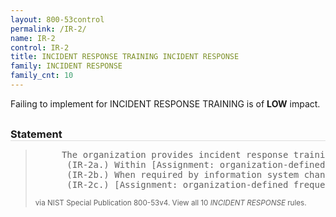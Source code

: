 ```yaml
---
layout: 800-53control
permalink: /IR-2/
name: IR-2
control: IR-2
title: INCIDENT RESPONSE TRAINING INCIDENT RESPONSE
family: INCIDENT RESPONSE
family_cnt: 10
---
```

<p class="text-info">Failing to implement for INCIDENT RESPONSE TRAINING is of <b>LOW</b> impact.</p>

<h3 style="border-bottom:1px solid #ddd;margin:30px 0 8px 0;">Statement</h3>
<blockquote>
<pre>     The organization provides incident response training to information system users consistent with assigned roles and responsibilities: 
      (IR-2a.) Within [Assignment: organization-defined time period] of assuming an incident response role or responsibility; 
      (IR-2b.) When required by information system changes; and 
      (IR-2c.) [Assignment: organization-defined frequency] thereafter. 
</pre>
<p><small>via NIST Special Publication 800-53v4. View all 10 <i>INCIDENT RESPONSE</i> rules. <a href="/cce/ssg/group/$Group_id"><span class="glyphicon glyphicon-link"></span></a> </small></p>
</blockquote>

